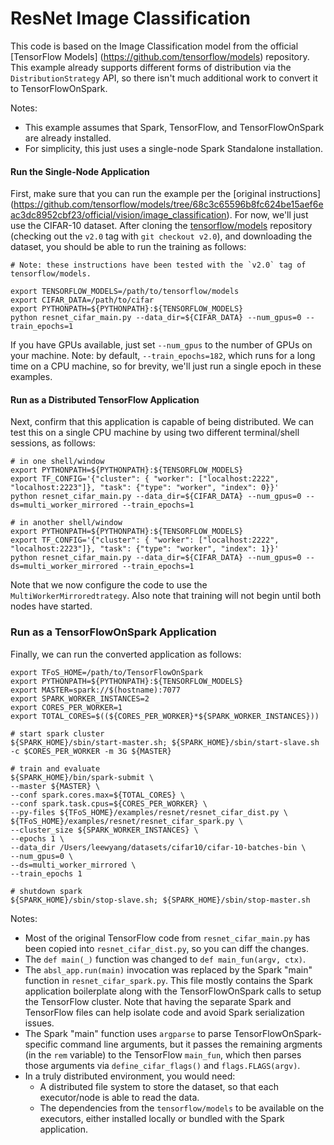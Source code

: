 # ResNet Image Classification


This code is based on the Image Classification model from the official [TensorFlow Models]
(https://github.com/tensorflow/models) repository.
This example already supports different forms of distribution via the `DistributionStrategy` API,
so there isn't much additional work to convert it to TensorFlowOnSpark.


Notes:
- This example assumes that Spark, TensorFlow, and TensorFlowOnSpark are already installed.
- For simplicity, this just uses a single-node Spark Standalone installation.




#### Run the Single-Node Application
First, make sure that you can run the example per the [original instructions]
(https://github.com/tensorflow/models/tree/68c3c65596b8fc624be15aef6eac3dc8952cbf23/official/vision/image_classification).
For now, we'll just use the CIFAR-10 dataset.
After cloning the [tensorflow/models](https://github.com/tensorflow/models) repository
(checking out the `v2.0` tag with `git checkout v2.0`),
and downloading the dataset, you should be able to run the training as follows:
```
# Note: these instructions have been tested with the `v2.0` tag of tensorflow/models.

export TENSORFLOW_MODELS=/path/to/tensorflow/models
export CIFAR_DATA=/path/to/cifar
export PYTHONPATH=${PYTHONPATH}:${TENSORFLOW_MODELS}
python resnet_cifar_main.py --data_dir=${CIFAR_DATA} --num_gpus=0 --train_epochs=1
```

If you have GPUs available, just set `--num_gpus` to the number of GPUs on your machine.
Note: by default, `--train_epochs=182`, which runs for a long time on a CPU machine, so for brevity,
we'll just run a single epoch in these examples.




#### Run as a Distributed TensorFlow Application
Next, confirm that this application is capable of being distributed.
We can test this on a single CPU machine by using two different terminal/shell sessions, as follows:
```
# in one shell/window
export PYTHONPATH=${PYTHONPATH}:${TENSORFLOW_MODELS}
export TF_CONFIG='{"cluster": { "worker": ["localhost:2222", "localhost:2223"]}, "task": {"type": "worker", "index": 0}}'
python resnet_cifar_main.py --data_dir=${CIFAR_DATA} --num_gpus=0 --ds=multi_worker_mirrored --train_epochs=1

# in another shell/window
export PYTHONPATH=${PYTHONPATH}:${TENSORFLOW_MODELS}
export TF_CONFIG='{"cluster": { "worker": ["localhost:2222", "localhost:2223"]}, "task": {"type": "worker", "index": 1}}'
python resnet_cifar_main.py --data_dir=${CIFAR_DATA} --num_gpus=0 --ds=multi_worker_mirrored --train_epochs=1
```

Note that we now configure the code to use the `MultiWorkerMirroredtrategy`.  Also note that training will not begin until both nodes have started.







### Run as a TensorFlowOnSpark Application

Finally, we can run the converted application as follows:
```
export TFoS_HOME=/path/to/TensorFlowOnSpark
export PYTHONPATH=${PYTHONPATH}:${TENSORFLOW_MODELS}
export MASTER=spark://$(hostname):7077
export SPARK_WORKER_INSTANCES=2
export CORES_PER_WORKER=1
export TOTAL_CORES=$((${CORES_PER_WORKER}*${SPARK_WORKER_INSTANCES}))

# start spark cluster
${SPARK_HOME}/sbin/start-master.sh; ${SPARK_HOME}/sbin/start-slave.sh -c $CORES_PER_WORKER -m 3G ${MASTER}

# train and evaluate
${SPARK_HOME}/bin/spark-submit \
--master ${MASTER} \
--conf spark.cores.max=${TOTAL_CORES} \
--conf spark.task.cpus=${CORES_PER_WORKER} \
--py-files ${TFoS_HOME}/examples/resnet/resnet_cifar_dist.py \
${TFoS_HOME}/examples/resnet/resnet_cifar_spark.py \
--cluster_size ${SPARK_WORKER_INSTANCES} \
--epochs 1 \
--data_dir /Users/leewyang/datasets/cifar10/cifar-10-batches-bin \
--num_gpus=0 \
--ds=multi_worker_mirrored \
--train_epochs 1

# shutdown spark
${SPARK_HOME}/sbin/stop-slave.sh; ${SPARK_HOME}/sbin/stop-master.sh
```

Notes:
- Most of the original TensorFlow code from `resnet_cifar_main.py` has been copied into `resnet_cifar_dist.py`, so you can diff the changes.
- The `def main(_)` function was changed to `def main_fun(argv, ctx)`.
- The `absl_app.run(main)` invocation was replaced by the Spark "main" function in `resnet_cifar_spark.py`.  This file mostly contains the Spark application boilerplate along with the TensorFlowOnSpark calls to setup the TensorFlow cluster.  Note that having the separate Spark and TensorFlow files can help isolate code and avoid Spark serialization issues.
- The Spark "main" function uses `argparse` to parse TensorFlowOnSpark-specific command line arguments, but it passes the remaining argments (in the `rem` variable) to the TensorFlow `main_fun`, which then parses those arguments via `define_cifar_flags()` and `flags.FLAGS(argv)`.
- In a truly distributed environment, you would need:
  - A distributed file system to store the dataset, so that each executor/node is able to read the data.
  - The dependencies from the `tensorflow/models` to be available on the executors, either installed locally or bundled with the Spark application.
